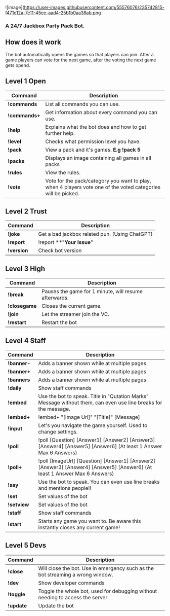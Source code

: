 ![image](https://user-images.githubusercontent.com/55576076/235742815-f471e12a-7e11-45ee-aad4-25b1b0aa38ab.png
### A 24/7 Jackbox Party Pack Bot.  
## How does it work  
The bot automatically opens the games so that players can join.
After a game players can vote for the next game, after the voting the next game gets opend.
## Level 1  Open 
| Command      | Description        |
|--------------|--------------------|
| **!commands**| List all commands you can use.|
| **!commands+**| Get information about every command you can use.|
| **!help**| Explains what the bot does and how to get further help.|
| **!level**| Checks what permission level you have.|
| **!pack**| View a pack and it's games. **E.g !pack 5**|
| **!packs**| Displays an image containing all games in all packs|
| **!rules**| View the rules.|
| **!vote**| Vote for the pack/category you want to play, when 4 players vote one of the voted categories will be picked. |
## Level 2  Trust 
| Command      | Description        |
|--------------|--------------------|
| **!joke**| Get a bad jackbox related pun. (Using ChatGPT)|
| **!report**| !report **"**Your Issue**"|
| **!version**| Check bot version|
## Level 3  High 
| Command      | Description        |
|--------------|--------------------|
| **!break**| Pauses the game for 1 minute, will resume afterwards.|
| **!closegame**| Closes the current game.|
| **!join**| Let the streamer join the VC.|
| **!restart**| Restart the bot|
## Level 4  Staff 
| Command      | Description        |
|--------------|--------------------|
| **!banner-**| Adds a banner shown while at multiple pages|
| **!banner+**| Adds a banner shown while at multiple pages|
| **!banners**| Adds a banner shown while at multiple pages|
| **!daily**| Show staff commands|
| **!embed**| Use the bot to speak. Title in "Qutation Marks" Message without them, can even use line breaks for the message.|
| **!embed+**| !embed+ "[Image Url]" "[Title]"  [Message]|
| **!input**| Let's you navigate the game yourself. Used to change settings.|
| **!poll**| !poll [Question] [Answer1] [Answer2] [Answer3] [Answer4] [Answer5] [Answer6]    (At least 1 Answer Max 6 Answers)|
| **!poll+**| !poll [ImageUrl] [Question] [Answer1] [Answer2] [Answer3] [Answer4] [Answer5] [Answer6]  (At least 1 Answer Max 6 Answers)|
| **!say**| Use the bot to speak. You can even use line breaks and mentions people!!|
| **!set**| Set values of the bot|
| **!setview**| Set values of the bot|
| **!staff**| Show staff commands|
| **!start**| Starts any game you want to. Be aware this instantly closes any current game!|
## Level 5  Devs 
| Command      | Description        |
|--------------|--------------------|
| **!close**| Will close the bot. Use in emergency such as the bot streaming a wrong window.|
| **!dev**| Show developer commands|
| **!toggle**| Toggle the whole bot, used for debugging without needing to access the server.|
| **!update**| Update the bot|
